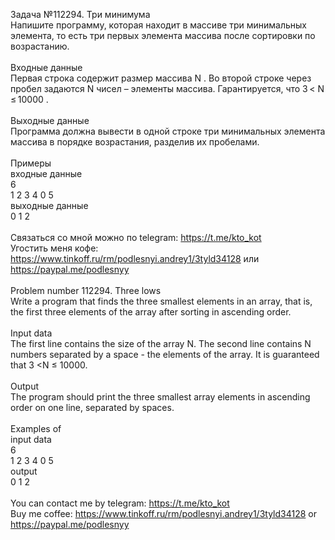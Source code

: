 Задача №112294. Три минимума<br />Напишите программу, которая находит в массиве три минимальных элемента, то есть три первых элемента массива после сортировки по возрастанию.<br /><br />Входные данные<br />Первая строка содержит размер массива N . Во второй строке через пробел задаются N чисел – элементы массива. Гарантируется, что 3 < N ≤ 10000 .<br /><br />Выходные данные<br />Программа должна вывести в одной строке три минимальных элемента массива в порядке возрастания, разделив их пробелами.<br /><br />Примеры<br />входные данные<br />6<br />1 2 3 4 0 5<br />выходные данные<br />0 1 2<br /><br />Связаться со мной можно по telegram: https://t.me/kto_kot<br />Угостить меня кофе: https://www.tinkoff.ru/rm/podlesnyi.andrey1/3tyld34128 или https://paypal.me/podlesnyy<br /><br />Problem number 112294. Three lows<br />Write a program that finds the three smallest elements in an array, that is, the first three elements of the array after sorting in ascending order.<br /><br />Input data<br />The first line contains the size of the array N. The second line contains N numbers separated by a space - the elements of the array. It is guaranteed that 3 <N ≤ 10000.<br /><br />Output<br />The program should print the three smallest array elements in ascending order on one line, separated by spaces.<br /><br />Examples of<br />input data<br />6<br />1 2 3 4 0 5<br />output<br />0 1 2<br /><br /> You can contact me by telegram: https://t.me/kto_kot <br /> Buy me coffee: https://www.tinkoff.ru/rm/podlesnyi.andrey1/3tyld34128 or https://paypal.me/podlesnyy